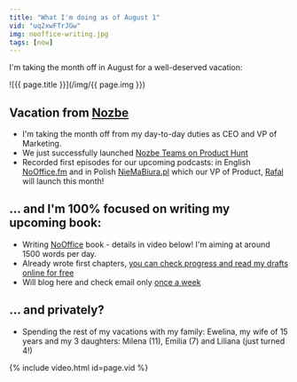 ```yaml
---
title: "What I'm doing as of August 1"
vid: "uq2xwFTrJGw"
img: nooffice-writing.jpg
tags: [now]
---
```


I'm taking the month off in August for a well-deserved vacation:

<!--More-->

![{{ page.title }}](/img/{{ page.img }})

## Vacation from [Nozbe][n]

* I'm taking the month off from my day-to-day duties as CEO and VP of Marketing.
* We just successfully launched [Nozbe Teams on Product Hunt](/producthunt)
* Recorded first episodes for our upcoming podcasts: in English [NoOffice.fm](htps://NoOffice.fm) and in Polish [NieMaBiura.pl](https://NieMaBiura.pl) which our VP of Product, [Rafal](https://twitter.com/sobolowy) will launch this month!

## … and I'm 100% focused on writing my upcoming book:

* Writing [NoOffice](https://NoOffice.org) book - details in video below! I'm aiming at around 1500 words per day.
* Already wrote first chapters, [you can check progress and read my drafts online for free](https://NoOffice.org/book/)
* Will blog here and check email only [once a week](/once-a-week)

## … and privately?

* Spending the rest of my vacations with my family: Ewelina, my wife of 15 years and my 3 daughters: Milena (11), Emilia (7) and Liliana (just turned 4!)

{% include video.html id=page.vid %}

[n]: https://Nozbe.com/